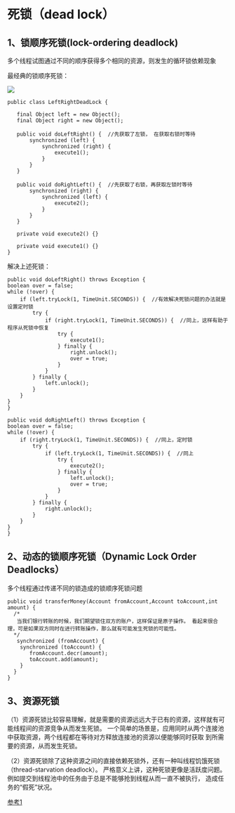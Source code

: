# 死锁（dead lock） #

## 1、锁顺序死锁(lock-ordering deadlock) ##

多个线程试图通过不同的顺序获得多个相同的资源，则发生的循环锁依赖现象

最经典的锁顺序死锁：

![](http://www.blogjava.net/images/blogjava_net/xylz/leftrightdeadlock.png)

    public class LeftRightDeadLock {

       final Object left = new Object();
       final Object right = new Object();

       public void doLeftRight() {  //先获取了左锁， 在获取右锁时等待
           synchronized (left) {
               synchronized (right) {
                   execute1();
               }
           }
       }

       public void doRightLeft() {  //先获取了右锁，再获取左锁时等待
           synchronized (right) {
               synchronized (left) {
                   execute2();
               }
           }
       }

       private void execute2() {}

       private void execute1() {}
    }

解决上述死锁：

    public void doLeftRight() throws Exception {
    boolean over = false;
    while (!over) {
        if (left.tryLock(1, TimeUnit.SECONDS)) {  //有效解决死锁问题的办法就是设置定时锁
            try {
                if (right.tryLock(1, TimeUnit.SECONDS)) {  //同上，这样有助于程序从死锁中恢复
                    try {
                        execute1();
                    } finally {
                        right.unlock();
                        over = true;
                    }
                }
            } finally {
                left.unlock();
            }
        }
    } 
    }

    public void doRightLeft() throws Exception {
    boolean over = false;
    while (!over) {
        if (right.tryLock(1, TimeUnit.SECONDS)) {  //同上，定时锁
            try {
                if (left.tryLock(1, TimeUnit.SECONDS)) {  //同上
                    try {
                        execute2();
                    } finally {
                        left.unlock();
                        over = true;
                    }
                }
            } finally {
                right.unlock();
            }
        }
    }
    }

## 2、动态的锁顺序死锁（Dynamic Lock Order Deadlocks） ##

多个线程通过传递不同的锁造成的锁顺序死锁问题

    public void transferMoney(Account fromAccount,Account toAccount,int amount) {
      /*
       当我们银行转账的时候，我们期望锁住双方的账户，这样保证是原子操作。 看起来很合理，可是如果双方同时在进行转账操作，那么就有可能发生死锁的可能性。
      */
       synchronized (fromAccount) {
        synchronized (toAccount) {
           fromAccount.decr(amount);
           toAccount.add(amount);
        }
      }
    }

## 3、资源死锁 ##

（1）资源死锁比较容易理解，就是需要的资源远远大于已有的资源，这样就有可能线程间的资源竞争从而发生死锁。 一个简单的场景是，应用同时从两个连接池中获取资源，两个线程都在等待对方释放连接池的资源以便能够同时获取 到所需要的资源，从而发生死锁。

（2）资源死锁除了这种资源之间的直接依赖死锁外，还有一种叫线程饥饿死锁（thread-starvation deadlock）。 严格意义上讲，这种死锁更像是活跃度问题。例如提交到线程池中的任务由于总是不能够抢到线程从而一直不被执行， 造成任务的“假死”状况。

[参考1](http://www.blogjava.net/xylz/archive/2011/12/29/365149.html)